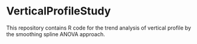 # VerticalProfileStudy
This repository contains R code for the trend analysis of vertical profile by the smoothing spline ANOVA approach.
